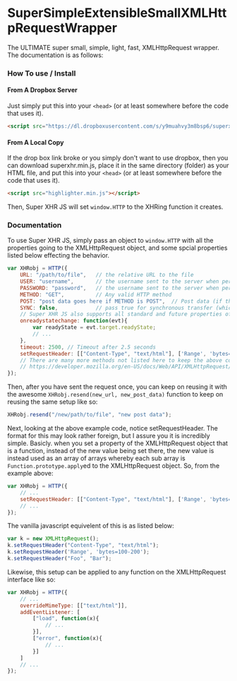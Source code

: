 # SuperSimpleExtensibleSmallXMLHttpRequestWrapper
The ULTIMATE super small, simple, light, fast, XMLHttpRequest wrapper. The documentation is as follows:

### How To use / Install

#### From A Dropbox Server

Just simply put this into your `<head>` (or at least somewhere before the code that uses it).
```Html
<script src="https://dl.dropboxusercontent.com/s/y9muahvy3m8bsp6/superxhr.min.js?dl=0"></script>
```

#### From A Local Copy
If the drop box link broke or you simply don't want to use dropbox, then you can download superxhr.min.js, place it in the same directory (folder) as your HTML file, and put this into your `<head>` (or at least somewhere before the code that uses it).
```Html
<script src="highlighter.min.js"></script>
```

Then, Super XHR JS will set `window.HTTP` to the XHRing function it creates.

### Documentation

To use Super XHR JS, simply pass an object to `window.HTTP` with all the properties going to the XMLHttpRequest object, and some spcial properties listed below effecting the behavior.

```Javascript
var XHRobj = HTTP({
    URL: "/path/to/file",	// the relative URL to the file
	USER: "username",		// the username sent to the server when performing the request.
	PASSWORD: "password",	// the username sent to the server when performing the request.
    METHOD: "GET",			// Any valid HTTP method
    POST: "post data goes here if METHOD is POST",	// Post data (if the selected METHOD supports post data)
    SYNC: false,			// pass true for synchronous transfer (which is not reccomended)
	// Super XHR JS also supports all standard and future properties of requests:
	onreadystatechange: function(evt){
		var readyState = evt.target.readyState;
		// ... 
	},
	timeout: 2500, // Timeout after 2.5 seconds
	setRequestHeader: [["Content-Type", "text/html"], ['Range', 'bytes=100-200']]
	// There are many more methods not listed here to keep the above code nice and short. See
	// https://developer.mozilla.org/en-US/docs/Web/API/XMLHttpRequest/ for a complete list.
});
```

Then, after you have sent the request once, you can keep on reusing it with the awesome `XHRobj.resend(new_url, new_post_data)` function to keep on reusing the same setup like so:

```Javascript
XHRobj.resend("/new/path/to/file", "new post data");
```
Next, looking at the above example code, notice setRequestHeader. The format for this may look rather foreign, but I assure you it is incredibly simple. Basicly. when you set a property of the XMLHttpRequest object that is a function, instead of the new value being set there, the new value is instead used as an array of arrays whereby each sub array is `Function.prototype.apply`ed to the XMLHttpRequest object. So, from the example above:


```Javascript
var XHRobj = HTTP({
	// ...
	setRequestHeader: [["Content-Type", "text/html"], ['Range', 'bytes=100-200'], ["Foo", "Bar"]]
	// ...
});
```

The vanilla javascript equivelent of this is as listed below:


```Javascript
var k = new XMLHttpRequest();
k.setRequestHeader("Content-Type", "text/html");
k.setRequestHeader('Range', 'bytes=100-200');
k.setRequestHeader("Foo", "Bar");
```

Likewise, this setup can be applied to any function on the XMLHttpRequest interface like so:

```Javascript
var XHRobj = HTTP({
	// ...
	overrideMimeType: [["text/html"]],
	addEventListener: [
		["load", function(x){
			// ...
		}],
		["error", function(x){
			// ...
		}]
	]
	// ...
});
```









